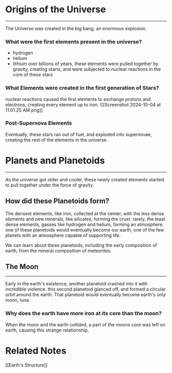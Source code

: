 # Origins of the Universe
---
The Universe was created in the big bang, an enormous explosion. 
### What were the first elements present in the universe?
- hydrogen
- helium
- lithium
over billions of years, these elements were pulled together by gravity, creating starts, and were subjected to nuclear reactions in the core of these stars

### What Elements were created in the first generation of Stars?
nuclear reactions caused the first elements to exchange protons and electrons, creating every element up to iron.
![[Screenshot 2024-10-04 at 11.01.25 AM.png]]

### Post-Supernova Elements
Eventually, these stars ran out of fuel, and exploded into supernovae, creating the rest of the elements in the universe. 

# Planets and Planetoids
---
As the universe got older and cooler, these newly created elements started to pull together under the force of gravity. 

## How did these Planetoids form?
The densest elements, like iron, collected at the center, with the less dense elements and new minerals, like silicates, forming the crust. rarely, the least dense elements, gasses like hydrogen and helium, forming an atmosphere. one of these planetoids would eventually become our earth, one of the few planets with an atmosphere capable of supporting life.

We can learn about these planetoids, including the early composition of earth, from the mineral composition of meteorites. 


## The Moon
---
Early in the earth's existence, another planetoid crashed into it with incredible violence. this second planetoid glanced off, and formed a circular orbit around the earth. That planetoid would eventually become earth's only moon, luna

### Why does the earth have more iron at its core than the moon?
When the moon and the earth collided, a part of the moons core was left on earth, causing this strange relationship.


# Related Notes
[[Earth's Structure]]
